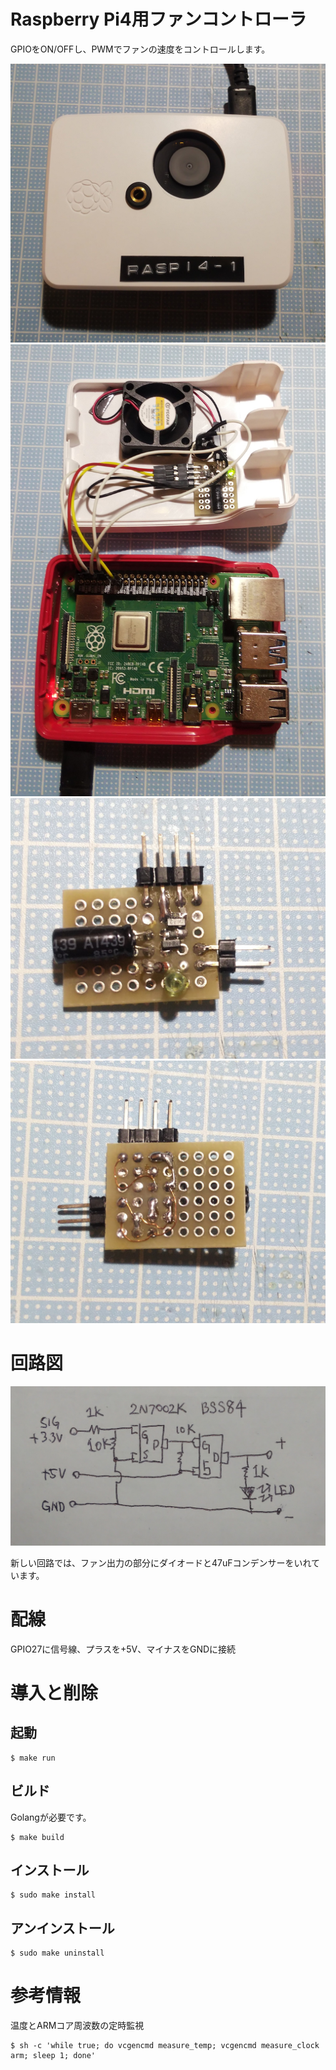 # Raspberry Pi4用ファンコントローラ

GPIOをON/OFFし、PWMでファンの速度をコントロールします。

![photo1](images/photo1.jpg)
![photo2](images/photo2.jpg)
![photo3](images/photo3.jpg)
![photo4](images/photo4.jpg)

# 回路図

![image1](images/image1.jpg)

新しい回路では、ファン出力の部分にダイオードと47uFコンデンサーをいれています。

# 配線

GPIO27に信号線、プラスを+5V、マイナスをGNDに接続

# 導入と削除

## 起動

	$ make run

## ビルド

Golangが必要です。

	$ make build

## インストール

	$ sudo make install

## アンインストール

	$ sudo make uninstall

# 参考情報

温度とARMコア周波数の定時監視

	$ sh -c 'while true; do vcgencmd measure_temp; vcgencmd measure_clock arm; sleep 1; done'

